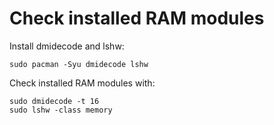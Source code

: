 # Check installed RAM modules

Install dmidecode and lshw:
```
sudo pacman -Syu dmidecode lshw
```

Check installed RAM modules with:
```
sudo dmidecode -t 16
sudo lshw -class memory
```
